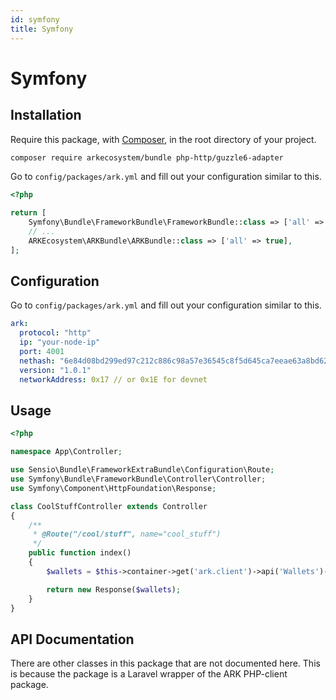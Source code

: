 ```yaml
---
id: symfony
title: Symfony
---
```


# Symfony

## Installation

Require this package, with [Composer](https://getcomposer.org/), in the root directory of your project.

```bash
composer require arkecosystem/bundle php-http/guzzle6-adapter
```

Go to `config/packages/ark.yml` and fill out your configuration similar to this.

```php
<?php

return [
    Symfony\Bundle\FrameworkBundle\FrameworkBundle::class => ['all' => true],
    // ...
    ARKEcosystem\ARKBundle\ARKBundle::class => ['all' => true],
];
```

## Configuration

Go to `config/packages/ark.yml` and fill out your configuration similar to this.

```yaml
ark:
  protocol: "http"
  ip: "your-node-ip"
  port: 4001
  nethash: "6e84d08bd299ed97c212c886c98a57e36545c8f5d645ca7eeae63a8bd62d8988"
  version: "1.0.1"
  networkAddress: 0x17 // or 0x1E for devnet
```

## Usage

```php
<?php

namespace App\Controller;

use Sensio\Bundle\FrameworkExtraBundle\Configuration\Route;
use Symfony\Bundle\FrameworkBundle\Controller\Controller;
use Symfony\Component\HttpFoundation\Response;

class CoolStuffController extends Controller
{
    /**
     * @Route("/cool/stuff", name="cool_stuff")
     */
    public function index()
    {
        $wallets = $this->container->get('ark.client')->api('Wallets')->all();

        return new Response($wallets);
    }
}
```

## API Documentation

There are other classes in this package that are not documented here. This is because the package is a Laravel wrapper of the ARK PHP-client package.

